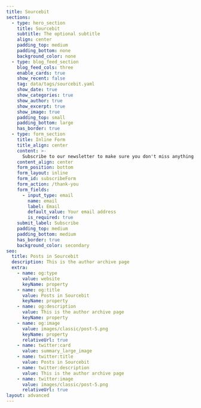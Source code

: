 ```yaml
---
title: Sourcebit
sections:
  - type: hero_section
    title: Sourcebit
    subtitle: The optional subtitle
    align: center
    padding_top: medium
    padding_bottom: none
    background_color: none
  - type: blog_feed_section
    blog_feed_cols: three
    enable_cards: true
    show_recent: false
    tag: data/tags/sourcebit.yaml
    show_date: true
    show_categories: true
    show_author: true
    show_excerpt: true
    show_image: true
    padding_top: small
    padding_bottom: large
    has_border: true
  - type: form_section
    title: Inline Form
    title_align: center
    content: >-
      Subscribe to our newsletter to make sure you don't miss anything.
    content_align: center
    form_position: bottom
    form_layout: inline
    form_id: subscribeForm
    form_action: /thank-you
    form_fields:
      - input_type: email
        name: email
        label: Email
        default_value: Your email address
        is_required: true
    submit_label: Subscribe
    padding_top: medium
    padding_bottom: medium
    has_border: true
    background_color: secondary
seo:
  title: Posts in Sourcebit
  description: This is the author archive page
  extra:
    - name: og:type
      value: website
      keyName: property
    - name: og:title
      value: Posts in Sourcebit
      keyName: property
    - name: og:description
      value: This is the author archive page
      keyName: property
    - name: og:image
      value: images/classic/post-5.png
      keyName: property
      relativeUrl: true
    - name: twitter:card
      value: summary_large_image
    - name: twitter:title
      value: Posts in Sourcebit
    - name: twitter:description
      value: This is the author archive page
    - name: twitter:image
      value: images/classic/post-5.png
      relativeUrl: true
layout: advanced
---
```

